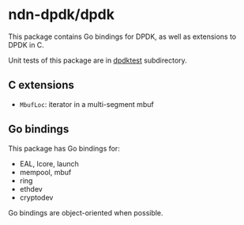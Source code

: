 # ndn-dpdk/dpdk

This package contains Go bindings for DPDK, as well as extensions to DPDK in C.

Unit tests of this package are in [dpdktest](dpdktest/) subdirectory.

## C extensions

* `MbufLoc`: iterator in a multi-segment mbuf

## Go bindings

This package has Go bindings for:

* EAL, lcore, launch
* mempool, mbuf
* ring
* ethdev
* cryptodev

Go bindings are object-oriented when possible.

